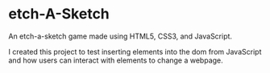# etch-A-Sketch

An etch-a-sketch game made using HTML5, CSS3, and JavaScript.

I created this project to test inserting elements into the dom from JavaScript and how users can interact with elements to change a webpage.
